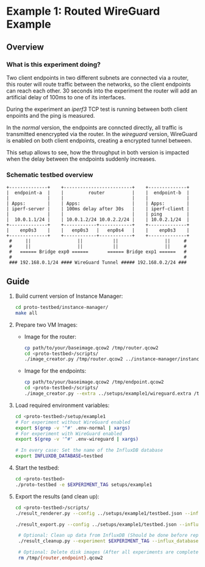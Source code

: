 # Example 1: Routed WireGuard Example

## Overview

### What is this experiment doing?
Two client endpoints in two different subnets are connected via a router, this router will route traffic between the networks, so the client endpoints can reach each other. 30 seconds into the experiment the router will add an artificial delay of 100ms to one of its interfaces.

During the experiment an *iperf3* TCP test is running between both client enpoints and the ping is measured.

In the *normal* version, the endpoints are conncted directly, all traffic is transmitted enencrypted via the router. In the *wireguard* version, WireGuard is enabled on both client endpoints, creating a encrypted tunnel between. 

This setup allows to see, how the throughput in both version is impacted when the delay between the endpoints suddenly increases.

### Schematic testbed overview
```
+--------------+    +-------------------------+    +--------------+
|  endpoint-a  |    |         router          |    |  endpoint-b  |
|              |    |                         |    |              |
| Apps:        |    | Apps:                   |    | Apps:        |
| iperf-server |    | 100ms delay after 30s   |    | iperf-client |
|              |    |                         |    | ping         |
|  10.0.1.1/24 |    | 10.0.1.2/24 10.0.2.2/24 |    | 10.0.2.1/24  |
+--------------+    +------------+------------+    +--------------+
|    enp0s3    |    |   enp0s3   |   enp0s4   |    |    enp0s3    |
+--------------+    +------------+------------+    +--------------+
 #     ||                 ||           ||                 ||     #
 #     ||                 ||           ||                 ||     #
 #   ====== Bridge exp0 ======       ====== Bridge exp1 ======   #
 #                                                               #
 ### 192.168.0.1/24 #### WireGuard Tunnel ##### 192.168.0.2/24 ### 
```

## Guide

1. Build current version of Instance Manager:
   ```bash
   cd proto-testbed/instance-manager/
   make all
   ```

2. Prepare two VM Images:
    - Image for the router:
      ```bash
      cp path/to/your/baseimage.qcow2 /tmp/router.qcow2
      cd <proto-testbed>/scripts/
      ./image_creator.py /tmp/router.qcow2 ../instance-manager/instance-manager.deb
      ```
    - Image for the endpoints:
      ```bash
      cp path/to/your/baseimage.qcow2 /tmp/endpoint.qcow2
      cd <proto-testbed>/scripts/
      ./image_creator.py --extra ../setups/example1/wireguard.extra /tmp/endpoint.qcow2 ../instance-manager/instance-manager.deb
      ```

3. Load required environment variables:
    ```bash
    cd <proto-testbed>/setup/example1
    # For experiment without WireGuard enabled
    export $(grep -v '^#' .env-normal | xargs)
    # For experiment with WireGuard enabled
    export $(grep -v '^#' .env-wireguard | xargs)

    # In every case: Set the name of the InfluxDB database
    export INFLUXDB_DATABASE=testbed
    ```

4. Start the testbed:
   ```bash
   cd <proto-testbed>
   ./proto-testbed -e $EXPERIMENT_TAG setups/example1
   ```

5. Export the results (and clean up):
   ```bash
   cd <proto-testbed>/scripts/
   ./result_renderer.py --config ../setups/example1/testbed.json --influx_database $INFLUXDB_DATABASE --experiment $EXPERIMENT_TAG --renderout ./${EXPERIMENT_TAG}-images

   ./result_export.py --config ../setups/example1/testbed.json --influx_database $INFLUXDB_DATABASE --experiment $EXPERIMENT_TAG --output ./${EXPERIMENT_TAG}-csvs

    # Optional: Clean up data from InfluxDB (Should be done before repeating the experiment)
    ./result_cleanup.py --experiment $EXPERIMENT_TAG --influx_database $INFLUXDB_DATABASE

    # Optional: Delete disk images (After all experiments are completed)
    rm /tmp/{router,endpoint}.qcow2

   ```
